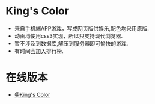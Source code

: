 # King's Color
- 来自手机端APP游戏，写成网页版供娱乐,配色均采用原版.
- 动画均使用css3实现，所以只支持现代浏览器.
- 暂不涉及到数据库,解压到服务器即可愉快的游戏.
- 有时间会加入排行榜.
 
# 在线版本
- [@King's Color](http://www.littcc.com/project/color/)
